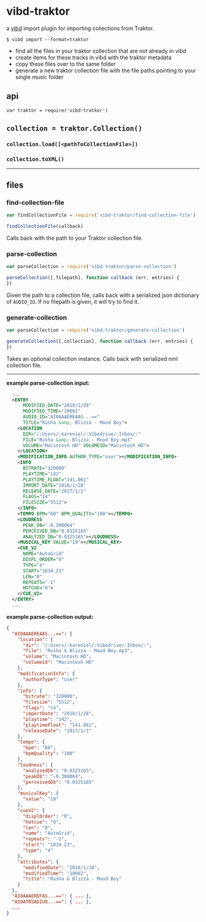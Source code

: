 # vibd-traktor

a [vibd](https://github.com/vibedrive/vibd) import plugin for importing collections from Traktor.

```shell
$ vibd import --format=traktor
```

- find all the files in your traktor collection that are not already in vibd
- create items for these tracks in vibd with the traktor metadata
- copy these files over to the same folder
- generate a new traktor collection file with the file paths pointing to your single music folder


## api

`var traktor = require('vibd-tratkor')`

## `collection = traktor.Collection()`



### `collection.load([<pathToCollectionFile>])`


### `collection.toXML()`

---
## files

### find-collection-file

```js
var findCollectionFile = require('vibd-traktor/find-collection-file')

findCollectionFile(callback)
```

Calls back with the path to your Traktor collection file.

### parse-collection

```js
var parseCollection = require('vibd-traktor/parse-collection')

parseCollection([,filepath], function callback (err, entries) {
})
```

Given the path to a collection file, calls back with a serialized json dictionary of `AUDIO_ID`. 
If no filepath is given, it will try to find it. 


### generate-collection

```js
var parseCollection = require('vibd-traktor/generate-collection')

generateCollection([,collection], function callback (err, entries) {
})
```
Takes an optional collection instance.
Calls back with serialized nml collection file.

---

**example parse-collection input:**

```xml
  ...
  <ENTRY 
      MODIFIED_DATE="2018/1/28" 
      MODIFIED_TIME="10082" 
      AUDIO_ID="AI0AAAEREAAS...==" 
      TITLE="Rusha &amp; Blizza - Mood Boy">
    <LOCATION 
      DIR="/:Users/:kareniel/:Vibedrive/:Inbox/:" 
      FILE="Rusha &amp; Blizza - Mood Boy.mp3" 
      VOLUME="Macintosh HD" VOLUMEID="Macintosh HD">  
    </LOCATION>
    <MODIFICATION_INFO AUTHOR_TYPE="user"></MODIFICATION_INFO>
    <INFO 
      BITRATE="320000" 
      PLAYTIME="142" 
      PLAYTIME_FLOAT="141.061" 
      IMPORT_DATE="2018/1/28" 
      RELEASE_DATE="2017/1/1" 
      FLAGS="14" 
      FILESIZE="5512">  
    </INFO>
    <TEMPO BPM="60" BPM_QUALITY="100"></TEMPO>
    <LOUDNESS 
      PEAK_DB="-0.308064" 
      PERCEIVED_DB="0.0325165" 
      ANALYZED_DB="0.0325165"></LOUDNESS>
    <MUSICAL_KEY VALUE="19"></MUSICAL_KEY>
    <CUE_V2 
      NAME="AutoGrid" 
      DISPL_ORDER="0" 
      TYPE="4" 
      START="1034.23" 
      LEN="0" 
      REPEATS="-1" 
      HOTCUE="0">
    </CUE_V2>
  </ENTRY>
  ...
```

**example parse-collection output:**

```json
{
  "AI0AAAEREAAS...==": {
    "location": {
      "dir": "/:Users/:kareniel/:Vibedrive/:Inbox/:",
      "file": "Rusha & Blizza - Mood Boy.mp3",
      "volume": "Macintosh HD",
      "volumeid": "Macintosh HD"
    },
    "modificationInfo": {
      "authorType": "user"
    },
    "info": {
      "bitrate": "320000",
      "filesize": "5512",
      "flags": "14",
      "importDate": "2018/1/28",
      "playtime": "142",
      "playtimeFloat": "141.061",
      "releaseDate": "2017/1/1"
    },
    "tempo": {
      "bpm": "60",
      "bpmQuality": "100"
    },
    "loudness": {
      "analyzedDb": "0.0325165",
      "peakDb": "-0.308064",
      "perceivedDb": "0.0325165"
    },
    "musicalKey": {
      "value": "19"
    },
    "cueV2": {
      "displOrder": "0",
      "hotcue": "0",
      "len": "0",
      "name": "AutoGrid",
      "repeats": "-1",
      "start": "1034.23",
      "type": "4"
    },
    "attributes": {
      "modifiedDate": "2018/1/28",
      "modifiedTime": "10082",
      "title": "Rusha & Blizza - Mood Boy"
    }
  },
  "AI0AAAERDFAS...==": { ... },
  "AI0ATRSADIUO...==": { ... },
  ...
}
```
